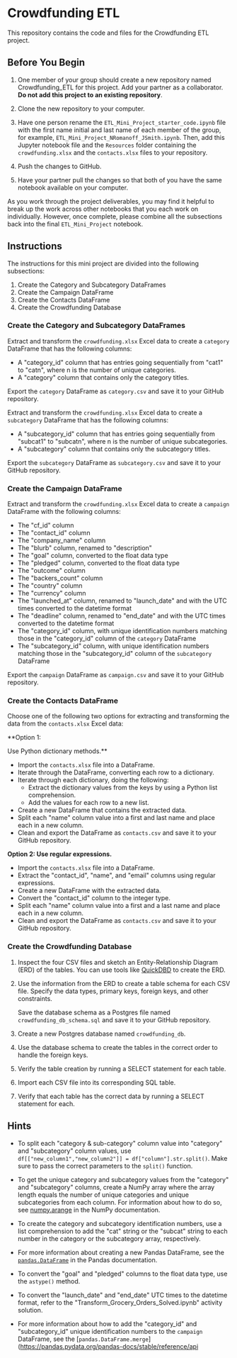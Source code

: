 # Crowdfunding ETL

This repository contains the code and files for the Crowdfunding ETL project.

## Before You Begin

1. One member of your group should create a new repository named Crowdfunding_ETL for this project. Add your partner as a collaborator. **Do not add this project to an existing repository**.

2. Clone the new repository to your computer.

3. Have one person rename the `ETL_Mini_Project_starter_code.ipynb` file with the first name initial and last name of each member of the group, for example, `ETL_Mini_Project_NRomanoff_JSmith.ipynb`. Then, add this Jupyter notebook file and the `Resources` folder containing the `crowdfunding.xlsx` and the `contacts.xlsx` files to your repository.

4. Push the changes to GitHub.

5. Have your partner pull the changes so that both of you have the same notebook available on your computer.

As you work through the project deliverables, you may find it helpful to break up the work across other notebooks that you each work on individually. However, once complete, please combine all the subsections back into the final `ETL_Mini_Project` notebook.

## Instructions

The instructions for this mini project are divided into the following subsections:

1. Create the Category and Subcategory DataFrames
2. Create the Campaign DataFrame
3. Create the Contacts DataFrame
4. Create the Crowdfunding Database

### Create the Category and Subcategory DataFrames

Extract and transform the `crowdfunding.xlsx` Excel data to create a `category` DataFrame that has the following columns:

- A "category_id" column that has entries going sequentially from "cat1" to "catn", where n is the number of unique categories.
- A "category" column that contains only the category titles.

Export the `category` DataFrame as `category.csv` and save it to your GitHub repository.

Extract and transform the `crowdfunding.xlsx` Excel data to create a `subcategory` DataFrame that has the following columns:

- A "subcategory_id" column that has entries going sequentially from "subcat1" to "subcatn", where n is the number of unique subcategories.
- A "subcategory" column that contains only the subcategory titles.

Export the `subcategory` DataFrame as `subcategory.csv` and save it to your GitHub repository.

### Create the Campaign DataFrame

Extract and transform the `crowdfunding.xlsx` Excel data to create a `campaign` DataFrame with the following columns:

- The "cf_id" column
- The "contact_id" column
- The "company_name" column
- The "blurb" column, renamed to "description"
- The "goal" column, converted to the float data type
- The "pledged" column, converted to the float data type
- The "outcome" column
- The "backers_count" column
- The "country" column
- The "currency" column
- The "launched_at" column, renamed to "launch_date" and with the UTC times converted to the datetime format
- The "deadline" column, renamed to "end_date" and with the UTC times converted to the datetime format
- The "category_id" column, with unique identification numbers matching those in the "category_id" column of the `category` DataFrame
- The "subcategory_id" column, with unique identification numbers matching those in the "subcategory_id" column of the `subcategory` DataFrame

Export the `campaign` DataFrame as `campaign.csv` and save it to your GitHub repository.

### Create the Contacts DataFrame

Choose one of the following two options for extracting and transforming the data from the `contacts.xlsx` Excel data:

**Option 1:

 Use Python dictionary methods.**

- Import the `contacts.xlsx` file into a DataFrame.
- Iterate through the DataFrame, converting each row to a dictionary.
- Iterate through each dictionary, doing the following:
  - Extract the dictionary values from the keys by using a Python list comprehension.
  - Add the values for each row to a new list.
- Create a new DataFrame that contains the extracted data.
- Split each "name" column value into a first and last name and place each in a new column.
- Clean and export the DataFrame as `contacts.csv` and save it to your GitHub repository.

**Option 2: Use regular expressions.**

- Import the `contacts.xlsx` file into a DataFrame.
- Extract the "contact_id", "name", and "email" columns using regular expressions.
- Create a new DataFrame with the extracted data.
- Convert the "contact_id" column to the integer type.
- Split each "name" column value into a first and a last name and place each in a new column.
- Clean and export the DataFrame as `contacts.csv` and save it to your GitHub repository.

### Create the Crowdfunding Database

1. Inspect the four CSV files and sketch an Entity-Relationship Diagram (ERD) of the tables. You can use tools like [QuickDBD](https://www.quickdatabasediagrams.com/) to create the ERD.

2. Use the information from the ERD to create a table schema for each CSV file. Specify the data types, primary keys, foreign keys, and other constraints.

   Save the database schema as a Postgres file named `crowdfunding_db_schema.sql` and save it to your GitHub repository.

3. Create a new Postgres database named `crowdfunding_db`.

4. Use the database schema to create the tables in the correct order to handle the foreign keys.

5. Verify the table creation by running a SELECT statement for each table.

6. Import each CSV file into its corresponding SQL table.

7. Verify that each table has the correct data by running a SELECT statement for each.

## Hints

- To split each "category & sub-category" column value into "category" and "subcategory" column values, use `df[["new_column1","new_column2"]] = df["column"].str.split()`. Make sure to pass the correct parameters to the `split()` function.

- To get the unique category and subcategory values from the "category" and "subcategory" columns, create a NumPy array where the array length equals the number of unique categories and unique subcategories from each column. For information about how to do so, see [numpy.arange](https://numpy.org/doc/stable/reference/generated/numpy.arange.html) in the NumPy documentation.

- To create the category and subcategory identification numbers, use a list comprehension to add the "cat" string or the "subcat" string to each number in the category or the subcategory array, respectively.

- For more information about creating a new Pandas DataFrame, see the [`pandas.DataFrame`](https://pandas.pydata.org/pandas-docs/stable/reference/api/pandas.DataFrame.html) in the Pandas documentation.

- To convert the "goal" and "pledged" columns to the float data type, use the `astype()` method.

- To convert the "launch_date" and "end_date" UTC times to the datetime format, refer to the "Transform_Grocery_Orders_Solved.ipynb" activity solution.

- For more information about how to add the "category_id" and "subcategory_id" unique identification numbers to the `campaign` DataFrame, see the [`pandas.DataFrame.merge`](https://pandas.pydata.org/pandas-docs/stable/reference/api
